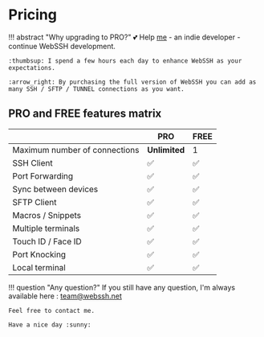 # Pricing

!!! abstract "Why upgrading to PRO?"
    :two_hearts: Help [me](https://github.com/isontheline) - an indie developer - continue WebSSH development.

    :thumbsup: I spend a few hours each day to enhance WebSSH as your expectations.

    :arrow_right: By purchasing the full version of WebSSH you can add as many SSH / SFTP / TUNNEL connections as you want.

## PRO and FREE features matrix
| | **PRO** | FREE |
| --- | --- | --- |
| Maximum number of connections | **Unlimited** | 1 |
| SSH Client | :white_check_mark: | :white_check_mark: |
| Port Forwarding | :white_check_mark: | :white_check_mark: |
| Sync between devices | :white_check_mark: | :white_check_mark: |
| SFTP Client | :white_check_mark: | :white_check_mark: |
| Macros / Snippets | :white_check_mark: | :white_check_mark: |
| Multiple terminals | :white_check_mark: | :white_check_mark: |
| Touch ID / Face ID | :white_check_mark: | :white_check_mark: |
| Port Knocking | :white_check_mark: | :white_check_mark: |
| Local terminal | :white_check_mark: | :white_check_mark: |

!!! question "Any question?"
    If you still have any question, I'm always available here : team@webssh.net

    Feel free to contact me.

    Have a nice day :sunny: